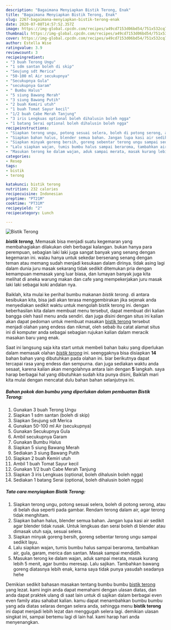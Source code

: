 ```yaml
---
description: "Bagaimana Menyiapkan Bistik Terong, Enak"
title: "Bagaimana Menyiapkan Bistik Terong, Enak"
slug: 2267-bagaimana-menyiapkan-bistik-terong-enak
date: 2020-07-08T14:57:52.357Z
image: https://img-global.cpcdn.com/recipes/a49cd7153d06bd54/751x532cq70/bistik-terong-foto-resep-utama.jpg
thumbnail: https://img-global.cpcdn.com/recipes/a49cd7153d06bd54/751x532cq70/bistik-terong-foto-resep-utama.jpg
cover: https://img-global.cpcdn.com/recipes/a49cd7153d06bd54/751x532cq70/bistik-terong-foto-resep-utama.jpg
author: Estella Wise
ratingvalue: 3.9
reviewcount: 3
recipeingredient:
- "3 buah Terong Ungu"
- "1 sdm santan boleh di skip"
- "Seujung sdt Merica"
- "50-100 ml Air secukupnya"
- "Secukupnya Gula"
- "secukupnya Garam"
- " Bumbu Halus"
- "5 siung Bawang Merah"
- "3 siung Bawang Putih"
- "2 buah Kemiri utuh"
- "1 buah Tomat Sayur kecil"
- "1/2 buah Cabe Merah Tanjung"
- "3 iris Lengkuas optional boleh dihalusin boleh ngga"
- "1 batang Serai optional boleh dihalusin boleh ngga"
recipeinstructions:
- "Siapkan terong ungu, potong sesuai selera, boleh di potong serong, atau di belah dua seperti pada gambar. Rendam terong dalam air, agar terong tidak menghitam."
- "Siapkan bahan halus, blender semua bahan. Jangan lupa kasi air sedikit agar blender tidak rusak. Untuk lengkuas dan serai boleh di blender atau dimasak utuh saja, sesuai selera."
- "Siapkan minyak goreng bersih, goreng sebentar terong ungu sampai sedikit layu."
- "Lalu siapkan wajan, tumis bumbu halus sampai beraroma, tambahkan air, gula, garam, merica dan santan. Masak sampai mendidih."
- "Masukan terong ke dalam wajan, aduk sampai merata, masak kurang lebih 5 menit, agar bumbu meresap. Lalu sajikan. Tambahkan bawang goreng diatasnya lebih enak, karna saya tidak punya yasudah seadanya hehe"
categories:
- Resep
tags:
- bistik
- terong

katakunci: bistik terong 
nutrition: 232 calories
recipecuisine: Indonesian
preptime: "PT21M"
cooktime: "PT31M"
recipeyield: "2"
recipecategory: Lunch

---
```



![Bistik Terong](https://img-global.cpcdn.com/recipes/a49cd7153d06bd54/751x532cq70/bistik-terong-foto-resep-utama.jpg)

<b><i>bistik terong</i></b>, Memasak bisa menjadi suatu kegemaran yang membahagiakan dilakukan oleh berbagai kalangan. bukan hanya para perempuan, sebagian laki laki juga sangat banyak yang senang dengan kegemaran ini. walau hanya untuk sekedar bersenang senang dengan teman atau memang sudah menjadi kesukaan dalam dirinya. tidak asing lagi dalam dunia juru masak sekarang tidak sedikit ditemukan pria dengan kemampuan memasak yang luar biasa, dan lumayan banyak juga kita melihat di aneka warung makan dan cafe yang mempekerjakan juru masak laki laki sebagai koki andalan nya.

Baiklah, kita mulai ke perihal bumbu makanan <i>bistik terong</i>. di antara kesibukan kita, bisa jadi akan terasa menggembirakan jika sejenak anda menyediakan sedikit waktu untuk mengolah bistik terong ini. dengan keberhasilan kita dalam membuat menu tersebut, dapat membuat diri kalian bangga oleh hasil menu anda sendiri. dan juga disini dengan situs ini kalian akan dapat pedoman untuk membuat masakan <u>bistik terong</u> tersebut menjadi olahan yang endess dan nikmat, oleh sebab itu catat alamat situs ini di komputer anda sebagai sebagian rujukan kalian dalam meracik masakan baru yang enak.




Saat ini langsung saja kita start untuk membeli bahan baku yang diperlukan dalam memasak olahan <u><i>bistik terong</i></u> ini. seenggaknya bisa disiapkan <b>14</b> bahan bahan yang dibutuhkan pada olahan ini. biar berikutnya dapat tercapai rasa yang endess dan sempurna. dan juga sediakan waktu anda sesaat, karena kalian akan mengolahnya antara lain dengan <b>5</b> langkah. saya harap berbagai hal yang dibutuhkan sudah kita punya disini, Baiklah mari kita mulai dengan mencatat dulu bahan bahan selanjutnya ini.

<!--inarticleads1-->

##### Bahan pokok dan bumbu yang diperlukan dalam pembuatan Bistik Terong:

1. Gunakan 3 buah Terong Ungu
1. Siapkan 1 sdm santan (boleh di skip)
1. Siapkan Seujung sdt Merica
1. Gunakan 50-100 ml Air (secukupnya)
1. Gunakan Secukupnya Gula
1. Ambil secukupnya Garam
1. Gunakan  Bumbu Halus
1. Siapkan 5 siung Bawang Merah
1. Sediakan 3 siung Bawang Putih
1. Siapkan 2 buah Kemiri utuh
1. Ambil 1 buah Tomat Sayur kecil
1. Gunakan 1/2 buah Cabe Merah Tanjung
1. Siapkan 3 iris Lengkuas (optional, boleh dihalusin boleh ngga)
1. Sediakan 1 batang Serai (optional, boleh dihalusin boleh ngga)




<!--inarticleads2-->

##### Tata cara menyiapkan Bistik Terong:

1. Siapkan terong ungu, potong sesuai selera, boleh di potong serong, atau di belah dua seperti pada gambar. Rendam terong dalam air, agar terong tidak menghitam.
1. Siapkan bahan halus, blender semua bahan. Jangan lupa kasi air sedikit agar blender tidak rusak. Untuk lengkuas dan serai boleh di blender atau dimasak utuh saja, sesuai selera.
1. Siapkan minyak goreng bersih, goreng sebentar terong ungu sampai sedikit layu.
1. Lalu siapkan wajan, tumis bumbu halus sampai beraroma, tambahkan air, gula, garam, merica dan santan. Masak sampai mendidih.
1. Masukan terong ke dalam wajan, aduk sampai merata, masak kurang lebih 5 menit, agar bumbu meresap. Lalu sajikan. Tambahkan bawang goreng diatasnya lebih enak, karna saya tidak punya yasudah seadanya hehe




Demikian sedikit bahasan masakan tentang bumbu bumbu <u>bistik terong</u> yang lezat. kami ingin anda dapat memahami dengan ulasan diatas, dan anda dapat praktek ulang di saat lain untuk di sajikan dalam berbagai even even family atau sahabat kalian. kamu dapat menambahkan bumbu bumbu yang ada diatas selaras dengan selera anda, sehingga menu <b>bistik terong</b> ini dapat menjadi lebih lezat dan menggugah selera lagi. demikian ulasan singkat ini, sampai bertemu lagi di lain hal. kami harap hari anda menyenangkan.
